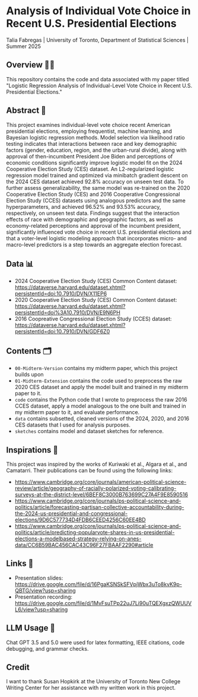 # Analysis of Individual Vote Choice in Recent U.S. Presidential Elections

Talia Fabregas | University of Toronto, Department of Statistical Sciences | Summer 2025

## Overview 👩‍🏫
This repository contains the code and data associated with my paper titled "Logistic Regression Analysis of Individual-Level Vote Choice in Recent U.S. Presidential Elections." 

## Abstract 📌
This project examines individual-level vote choice recent American presidential elections, employing frequentist, machine learning, and Bayesian logistic regression methods. Model selection via likelihood ratio testing indicates that interactions between race and key demographic factors (gender, education, region, and the urban-rural divide), along with approval of then-incumbent President Joe Biden and perceptions of economic conditions significantly improve logistic model fit on the 2024 Cooperative Election Study (CES) dataset. An L2-regularized logistic regression model trained and optimized via minibatch gradient descent on the 2024 CES dataset achieved 92.8\% accuracy on unseen test data. To further assess generalizability, the same model was re-trained on the 2020 Cooperative Election Study (CES) and 2016 Cooperative Congressional Election Study (CCES) datasets using analogous predictors and the same hyperparameters, and achieved 96.52\%  and 93.53\% accuracy, respectively, on unseen test data. Findings suggest that the interaction effects of race with demographic and geographic factors, as well as economy-related perceptions and approval of the incumbent president, significantly influenced vote choice in recent U.S. presidential elections and that a voter-level logistic modeling approach that incorporates micro- and macro-level predictors is a step towards an aggregate election forecast.

## Data 📊
* 2024 Cooperative Election Study (CES) Common Content dataset: https://dataverse.harvard.edu/dataset.xhtml?persistentId=doi:10.7910/DVN/X11EP6
* 2020 Cooperative Election Study (CES) Common Content dataset: https://dataverse.harvard.edu/dataset.xhtml?persistentId=doi%3A10.7910/DVN/E9N6PH
* 2016 Coopreative Congressional Election Study (CCES) dataset: https://dataverse.harvard.edu/dataset.xhtml?persistentId=doi:10.7910/DVN/GDF6Z0
  
## Contents 🗂️
* `00-Midterm-Version` contains my midterm paper, which this project builds upon
* `01-Midterm-Extension` contains the code used to preprocess the raw 2020 CES dataset and apply the model built and trained in my midterm paper to it.
* `code` contains the Python code that I wrote to preprocess the raw 2016 CCES dataset, apply a model analogous to the one built and trained in my midterm paper to it, and evaluate performance.
* `data` contains subsetted, cleaned versions of the 2024, 2020, and 2016 CES datasets that I used for analysis purposes.
* `sketches` contains model and dataset sketches for reference.

 ## Inspirations 🧠
This project was inspired by the works of Kuriwaki et al., Algara et al., and Camatarri. Their publications can be found using the following links:
* https://www.cambridge.org/core/journals/american-political-science-review/article/geography-of-racially-polarized-voting-calibrating-surveys-at-the-district-level/6BEF8C3000B763699C27A4F9E8590516
* https://www.cambridge.org/core/journals/ps-political-science-and-politics/article/forecasting-partisan-collective-accountability-during-the-2024-us-presidential-and-congressional-elections/9D6C577734D4FDB6CEED4256C60EE4BD
* https://www.cambridge.org/core/journals/ps-political-science-and-politics/article/predicting-popularvote-shares-in-us-presidential-elections-a-modelbased-strategy-relying-on-anes-data/CC6B59BAC456CAC43C96F27FBAAF2290#article

## Links 🔗
* Presentation slides: https://drive.google.com/file/d/16PgaKSNSkSFVpjWbx3uTo8kvK9p-QBTG/view?usp=sharing
* Presentation recording: https://drive.google.com/file/d/1MvFsuTPp22uJ7Li90uTQEXgxzQWUUVL6/view?usp=sharing
  
## LLM Usage 🤖
Chat GPT 3.5 and 5.0 were used for latex formatting, IEEE citations, code debugging, and grammar checks. 

## Credit 
I want to thank Susan Hopkirk at the University of Toronto New College Writing Center for her assistance with my written work in this project.
